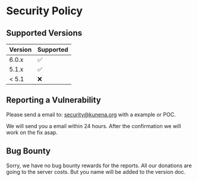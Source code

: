 # Security Policy

## Supported Versions

| Version | Supported          |
| ------- | ------------------ |
| 6.0.x   | :white_check_mark: |
| 5.1.x   | :white_check_mark: |
| < 5.1   | :x:                |

## Reporting a Vulnerability

Please send a email to: security@kunena.org with a example or POC.

We will send you a email within 24 hours.
After the confirmation we will work on the fix asap.


## Bug Bounty

Sorry, we have no bug bounty rewards for the reports. All our donations are going to the server costs. But you name will be added to the version doc.
